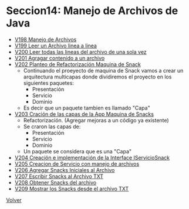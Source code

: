 # Seccion14: Manejo de Archivos de Java
* [V198 Manejo de Archivos](V198_Manejo_de_Archivos_en_Java/src/archivos/CrearArchivo.java)
* [V199 Leer un Archivo linea a linea](V199_Leer_un_Archivo_en_Java/src/archivos/LeerArchivo.java)
* [V200 Leer todas las lineas del archivo de una sola vez](V200_Leer_todo_el_Archivo/src/archivos/LeerTodo.java)
* [V201 Agragar contenido a un archivo](V201_Escribir_a_un_Archivo/src/archivos/AgregarContenidoArchivo.java)
* [V202 Planteo de Refactorización Maquina de Snack ](V202_Proyecto_Maquina_de_Snacks_con_Manejo_de_Archivos/Docs/arquitectura-multicapas.jpg)
    - Continuando el proeyecto de maquina de Snack vamos a crear un 
        arquitectura multicapas donde dividiremos el proyecto en los 
        siguientes paquetes: 
        * Presentación
        * Servicio
        * Dominio
    - Es decir que un paquete tambien es llamado "Capa"
* [V203 Cración de las capas de la App Maquina de Snacks](V203_Arquitectura_Multicapas_App_Maquina_de_Snacks/src/maquina_snacks_archivos)
    - Refactorización. (Agregar mejoras a un código ya existente)
    - Se craron las capas de: 
        * Presentación
        * Servicio
        * Dominio
    - Un paquete se considera que es una "Capa"
* [V204 Creación e implementación de la Interface IServicioSnack](V204_Creacion_Interface_IServcioSnack/src/maquina_snacks_archivos/servicio/IServicioSnacks.java)
* [V205 Creacion de Servicio con manejo de archivos](V205_Clase_Servicio_Snacks_con_Manejo_de_Archivos/src/maquina_snacks_archivos/servicio/ServicioSnacksArchivos.java)
* [V206 Agregar Snacks Iniciales al Archivo](V206_Agregar_Snacks_Iniciales_al_Archivosrc/src/maquina_snacks_archivos/servicio/ServicioSnacksArchivos.java)
* [V207 Escribir Snacks al Archivo TXT](V207_Escribir_Snacks_al_Archivo/src/maquina_snacks_archivos/servicio/ServicioSnacksArchivos.java)
* [V208 Obtener Snacks del archivo](V208_Obtener_Snacks_Archivo/src/maquina_snacks_archivos/servicio/ServicioSnacksArchivos.java)
* [V209 Mostrar los Snacks desde el archivo TXT](V209_Mostrar_Snacks_del_Archivosrc/maquina_snacks_archivos/servicio/ServicioSnacksArchivos.java)

[Volver](../)